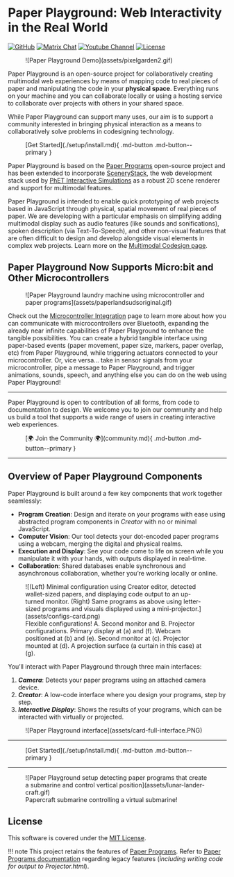 # Paper Playground: Web Interactivity in the Real World

[![GitHub](https://img.shields.io/badge/github-repo-yellow?logo=github&logoColor=white)](https://www.github.com/phetsims/paper-land/)
[![Matrix Chat](https://img.shields.io/badge/matrix-chat-green?logo=matrix&logoColor=green)](https://matrix.to/#/#interactive-paper-programming:matrix.org)
[![Youtube Channel](https://img.shields.io/badge/youtube-channel-red?logo=youtube&logoColor=red)](https://www.youtube.com/@PaperPlaygroundCommunity/)
[![License](https://img.shields.io/github/license/phetsims/paper-land?color=blue)](https://github.com/phetsims/paper-land/blob/main/LICENSE)

<figure markdown>
  ![Paper Playground Demo](assets/pixelgarden2.gif)
</figure>

Paper Playground is an open-source project for collaboratively creating multimodal web experiences by means of mapping code to real pieces of paper and manipulating the code in your **physical space**. Everything runs on your machine and you can collaborate locally or using a hosting service to collaborate over projects with others in your shared space.

While Paper Playground can support many uses, our aim is to support a community interested in bringing physical interaction as a means to collaboratively solve problems in codesigning technology.

<figure markdown>
  [Get Started](./setup/install.md){ .md-button .md-button--primary }
</figure>

Paper Playground is based on the [Paper Programs](https://paperprograms.org) open-source project and has been extended to incorporate [SceneryStack](https://scenerystack.org/), the web development stack used by [PhET Interactive Simulations](https://phet.colorado.edu) as a robust 2D scene renderer and support for multimodal features.

Paper Playground is intended to enable quick prototyping of web projects based in JavaScript through physical, spatial movement of real pieces of paper. We are developing with a particular emphasis on simplifying adding multimodal display such as audio features (like sounds and sonifications), spoken description (via Text-To-Speech), and other non-visual features that are often difficult to design and develop alongside visual elements in complex web projects. Learn more on the [Multimodal Codesign page](./projects/codesign.md).

## Paper Playground Now Supports Micro:bit and Other Microcontrollers

<figure markdown>
  ![Paper Playground laundry machine using microcontroller and paper programs](assets/paperlandsudsoriginal.gif)
</figure>

Check out the [Microcontroller Integration](./projects/microcontroller.md) page to learn more about how you can communicate with microcontrollers over Bluetooth, expanding the already near infinite capabilities of Paper Playground to enhance the tangible possibilities. You can create a hybrid tangible interface using paper-based events (paper movement, paper size, markers, paper overlap, etc) from Paper Playground, while triggering actuators connected to your microcontroller. Or, vice versa... take in sensor signals from your microcontroller, pipe a message to Paper Playground, and trigger animations, sounds, speech, and anything else you can do on the web using Paper Playground!

---

Paper Playground is open to contribution of all forms, from code to documentation to design. We welcome you to join our community and help us build a tool that supports a wide range of users in creating interactive web experiences.

<figure markdown>
  [🌍 Join the Community 🌍](community.md){ .md-button .md-button--primary }
</figure>

---

## Overview of Paper Playground Components

Paper Playground is built around a few key components that work together seamlessly:

- **Program Creation**: Design and iterate on your programs with ease using abstracted program components in *Creator* with no or minimal JavaScript.
- **Computer Vision**: Our tool detects your dot-encoded paper programs using a webcam, merging the digital and physical realms.
- **Execution and Display**: See your code come to life on screen while you manipulate it with your hands, with outputs displayed in real-time.
- **Collaboration**: Shared databases enable synchronous and asynchronous collaboration, whether you’re working locally or online.

<figure markdown>
  ![(Left) Minimal configuration using Creator editor, detected wallet-sized papers, and displaying code output to an up-turned monitor. (Right) Same programs as above using letter-sized programs and visuals displayed using a mini-projector.](assets/configs-card.png)
  <figcaption>Flexible configurations! A. Second monitor and B. Projector configurations. Primary display at (a) and (f). Webcam positioned at (b) and (e). Second monitor at (c). Projector mounted at (d). A projection surface (a curtain in this case) at (g).</figcaption>
</figure>

You’ll interact with Paper Playground through three main interfaces:

1. ***Camera***: Detects your paper programs using an attached camera device.
2. ***Creator***: A low-code interface where you design your programs, step by step.
3. ***Interactive Display***: Shows the results of your programs, which can be interacted with virtually or projected.

<figure markdown>
  ![Paper Playground interface](assets/card-full-interface.PNG)
</figure>

---

<figure markdown>
  [Get Started](./setup/install.md){ .md-button .md-button--primary }
</figure>

---

<figure markdown>
  ![Paper Playground setup detecting paper programs that create a submarine and control vertical position](assets/lunar-lander-craft.gif)
  <figcaption>Papercraft submarine controlling a virtual submarine!</figcaption>
</figure>

## License

This software is covered under the [MIT License](https://github.com/phetsims/paper-land/blob/main/LICENSE).

!!! note
    This project retains the features of [Paper Programs](https://paperprograms.org). Refer to [Paper Programs documentation](https://github.com/janpaul123/paperprograms/blob/master/docs/) regarding legacy features (*including writing code for output to Projector.html*).
